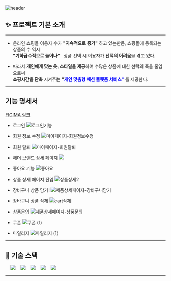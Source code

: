 ![header](https://capsule-render.vercel.app/api?type=Waving&color=F7BE81&height=250&section=header&text=👕LONUA👕&desc=All%20For%20Individual%20Customized%20Fashion&descSize=20&descAlign=50&descAlignY=70&fontSize=100&animation=fadeIn&fontColor=B404AE)

## ✨ 프로젝트 기본 소개

---
- 온라인 쇼핑몰 이용자 수가 **"지속적으로 증가"** 하고 있는만큼, 쇼핑몰에 등록되는 상품의 수 역시  
  **"기하급수적으로 늘어나"** &nbsp;&nbsp;상품 선택 시 이용자가 **선택의 어려움**을 겪고 있다.


- 따라서 **개인에게 맞는 옷, 스타일을 제공**하여 수많은 상품에 대한 선택의 폭을 줄임으로써  
  **쇼핑시간을 단축** 시켜주는 **"<span style="color:blue">개인 맞춤형 패션 플랫폼 서비스"</span>** 를 제공한다.


---
## 기능 명세서
[FIGIMA 링크](https://www.figma.com/file/y0feF1Z0msfu71CPTd7Xaj/Smart-WMS(%EA%B8%B0%EB%8A%A5-%EC%A0%95%EC%9D%98%EC%84%9C-%26-%ED%99%94%EB%A9%B4-%EC%84%A4%EA%B3%84%EC%84%9C)-(Community)?type=design&node-id=0-1&mode=design&t=I2pl03HfXriWLR74-0)


* 로그인
![로그인기능](https://github.com/beyond-sw-camp/be02-3rd-developer_passion-fashion/assets/40519125/a2f20bac-5956-4d73-af92-2dbaaad7f1fb)

* 회원 정보 수정
![마이페이지-회원정보수정](https://github.com/beyond-sw-camp/be02-3rd-developer_passion-fashion/assets/40519125/8fe5b3da-213c-4ae9-af48-b571aefd986f)

* 회원 탈퇴
![마이페이지-회원탈퇴](https://github.com/beyond-sw-camp/be02-3rd-developer_passion-fashion/assets/40519125/b4c6f0e1-1672-434a-b062-eb10761b85bc)

* 헤더 브랜드 상세 페이지
![](https://velog.velcdn.com/images/thanks9807/post/0451f9a0-1c9e-4919-9465-544705aa5886/image.gif)

* 좋아요 기능
![좋아요](https://github.com/beyond-sw-camp/be02-3rd-developer_passion-fashion/assets/40519125/1631648b-4d22-4237-81c2-6808a91c186c)

* 상품 상세 페이지 진입
![상품상세2](https://github.com/beyond-sw-camp/be02-3rd-developer_passion-fashion/assets/40519125/baa2c14d-40ea-4f9c-9830-39d1315a9c1d)

* 장바구니 상품 담기
!![제품상세페이지-장바구니담기](https://github.com/beyond-sw-camp/be02-3rd-developer_passion-fashion/assets/40519125/d9bed1bd-9580-421e-8b00-cdd765a23154)


* 장바구니 상품 삭제
![cart삭제](https://github.com/beyond-sw-camp/be02-3rd-developer_passion-fashion/assets/40519125/0650804b-4d39-4c76-a80c-5f5569763681)

* 상품문의
![제품상세페이지-상품문의](https://github.com/beyond-sw-camp/be02-3rd-developer_passion-fashion/assets/40519125/2267b717-abcf-4859-8ed3-cb950a877680)

* 쿠폰
![쿠폰 (1)](https://github.com/beyond-sw-camp/be02-3rd-developer_passion-fashion/assets/40519125/8db32795-aaf5-4ed9-8f75-929e1a3a713d)

* 마일리지
![마일리지 (1)](https://github.com/beyond-sw-camp/be02-3rd-developer_passion-fashion/assets/40519125/69c7fda9-d65e-48ce-b1a9-685d2da71a8c)

---


## 📌 기술 스택
&nbsp;&nbsp;&nbsp;&nbsp;<img src="https://img.shields.io/badge/L i n u x-FCC624?style=flat&logo=linux&logoColor=black"></a>
&nbsp;&nbsp;&nbsp;<img src="https://img.shields.io/badge/MySQL InnoDB-4479A1?style=flat&logo=MySQL&logoColor=white"/></a>
&nbsp;&nbsp;&nbsp;<img src="https://img.shields.io/badge/CentOS   8-262577?style=flat&logo=centos&logoColor=white&color=purple"/></a></a>
&nbsp;&nbsp;&nbsp;<img src="https://img.shields.io/badge/Spring Boot-6DB33F?style=flat&logo=springBoot&logoColor=white&color=green"/></a></a>
&nbsp;&nbsp;&nbsp;<img src="https://img.shields.io/badge/Amazon AWS-232F3E?style=flat&logo=AmazonAWS&logoColor=black&color=orange"/></a></a>

---


